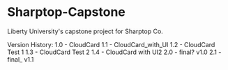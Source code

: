 # Sharptop-Capstone
Liberty University's capstone project for Sharptop Co.

Version History:
1.0 - CloudCard
1.1 - CloudCard_with_UI
1.2 - CloudCard Test 1
1.3 - CloudCard Test 2
1.4 - CloudCard with UI2
2.0 - final? v1.0
2.1 - final_ v1.1
